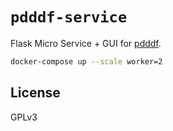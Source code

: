 # `pdddf-service`

Flask Micro Service + GUI for [pdddf](https://github.com/jfilter/pdddf).


```bash
docker-compose up --scale worker=2
```


## License

GPLv3
